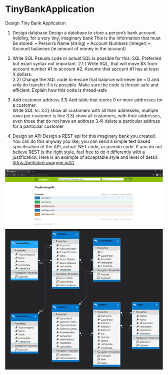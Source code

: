 # TinyBankApplication

Design Tiny Bank Application

1) Design database
Design a database to store a person’s bank account holding, for a very tiny, imaginary bank
This is the information that must be stored: 
•	Person’s Name (string) 
•	Account Numbers (integer) 
•	Account balances (ie amount of money in the account)

2) Write SQL 
Pseudo code or actual SQL is possible for this. SQL Preferred but exact syntax not important. 
  2.1 ) Write SQL, that will move $X from account number #1 to account #2. Assume that account #1 has at least X dollars.  
  2.2) Change the SQL code to ensure that balance will never be < 0 and only do transfer if it is possible. Make sure the code is thread-safe and efficient. 
       Explain how this code is thread-safe
       
3) Add customer address
  3.1) Add table that stores 0 or more addresses for a customer.  
  Write SQL to: 
  3.2) show all customers with all their addresses, multiple rows per customer is fine 
  3.3) show all customers, with their addresses, even those that do not have an address 
  3.4) delete a particular address for a particular customer 

4) Design an API
  Design a REST api for this imaginary bank you created.
  You can do this anyway you like; you can send a simple text based specification of the API, actual .NET code, or pseudo code. If you do not believe REST is the right style, feel free to do it differently with a justification. Here is an example of acceptable style and level of detail: https://petstore.swagger.io/#/
  
![alt text](https://github.com/Panth-Shah/TinyBankApplication/blob/master/TinyBankingAPI/SwaggerAPI.PNG)
![alt text](https://github.com/Panth-Shah/TinyBankApplication/blob/master/TinyBankDataAccess/DatabaseDesign.JPG)
